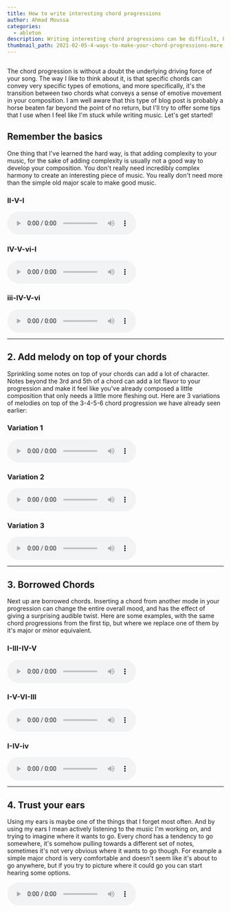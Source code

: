 ```yaml
---
title: How to write interesting chord progressions
author: Ahmad Moussa
categories:
  - ableton
description: Writing interesting chord progressions can be difficult, but arming yourself with a little bit of music theory and creativity you'll be able to break out of any type musical rut.
thumbnail_path: 2021-02-05-4-ways-to-make-your-chord-progressions-more-interesting.png
---
```

<span class="image left"><img src="https://gorillasun.de/assets/images/thumbnails/2021-02-05-10-tips-to-spice-up-your-chord-progressions.png" alt="" /></span>

<p>The chord progression is without a doubt the underlying driving force of your song. The way I like to think about it, is that specific chords can convey very specific types of emotions, and more specifically, it's the transition between two chords what conveys a sense of emotive movement in your composition. I am well aware that this type of blog post is probably a horse beaten far beyond the point of no return, but I'll try to offer some tips that I use when I feel like I'm stuck while writing music. Let's get started!</p>

<h2>Remember the basics</h2>
<p>One thing that I've learned the hard way, is that adding complexity to your music, for the sake of adding complexity is usually not a good way to develop your composition. You don't really need incredibly complex harmony to create an interesting piece of music. You really don't need more than the simple old major scale to make good music.</p>

<div class="row">
<!-- Break -->
<div class="col-4 col-12-medium">
  <h3>II-V-I</h3>

  <audio controls width='100%'>
  <source src="https://gorillasun.de/assets/images/2021-02-05-10-tips-to-spice-up-your-chord-progressions/major2-5-1.wav" type="audio/mpeg">
Your browser does not support the audio element.
</audio>

</div>
<div class="col-4 col-12-medium">
  <h3>IV-V-vi-I</h3>
    <audio controls>
  <source src="https://gorillasun.de/assets/images/2021-02-05-10-tips-to-spice-up-your-chord-progressions/major4-5-6-1.wav" type="audio/mpeg">
Your browser does not support the audio element.
</audio>
</div>
<div class="col-4 col-12-medium">
  <h3>iii-IV-V-vi</h3>
    <audio controls>
  <source src="https://gorillasun.de/assets/images/2021-02-05-10-tips-to-spice-up-your-chord-progressions/major3-4-5-6.wav" type="audio/mpeg">
Your browser does not support the audio element.
</audio>
</div>
</div>

<hr class="major" />

<h2>2. Add melody on top of your chords</h2>
<p> Sprinkling some notes on top of your chords can add a lot of character. Notes beyond the 3rd and 5th of a chord can add a lot flavor to your progression and make it feel like you've already composed a little composition that only needs a little more fleshing out. Here are 3 variations of melodies on top of the 3-4-5-6 chord progression we have already seen earlier:</p>

<div class="row">
<!-- Break -->
<div class="col-4 col-12-medium">
  <h3>Variation 1</h3>
  <audio controls>
  <source src="https://gorillasun.de/assets/images/2021-02-05-10-tips-to-spice-up-your-chord-progressions/3-4-5-6var1.wav" type="audio/mpeg">
Your browser does not support the audio element.
</audio>

</div>
<div class="col-4 col-12-medium">
  <h3>Variation 2</h3>
    <audio controls>
  <source src="https://gorillasun.de/assets/images/2021-02-05-10-tips-to-spice-up-your-chord-progressions/3-4-5-6var2.wav" type="audio/mpeg">
Your browser does not support the audio element.
</audio>
</div>
<div class="col-4 col-12-medium">
  <h3>Variation 3</h3>
    <audio controls>
  <source src="https://gorillasun.de/assets/images/2021-02-05-10-tips-to-spice-up-your-chord-progressions/3-4-5-6var3.wav" type="audio/mpeg">
Your browser does not support the audio element.
</audio>
</div>
</div>

<hr class="major" />

<h2>3. Borrowed Chords</h2>
<p>Next up are borrowed chords. Inserting a chord from another mode in your progression can change the entire overall mood, and has the effect of giving a surprising audible twist. Here are some examples, with the same chord progressions from the first tip, but where we replace one of them by it's major or minor equivalent.</p>
<div class="row">
<!-- Break -->
<div class="col-4 col-12-medium">
  <h3>I-III-IV-V</h3>
  <audio controls>
  <source src="https://gorillasun.de/assets/images/2021-02-05-10-tips-to-spice-up-your-chord-progressions/I-III-IV-V.wav" type="audio/mpeg">
Your browser does not support the audio element.
</audio>

</div>
<div class="col-4 col-12-medium">
  <h3>I-V-VI-III</h3>
    <audio controls>
  <source src="https://gorillasun.de/assets/images/2021-02-05-10-tips-to-spice-up-your-chord-progressions/I-V-VI-III.wav" type="audio/mpeg">
Your browser does not support the audio element.
</audio>
</div>
<div class="col-4 col-12-medium">
  <h3>I-IV-iv</h3>
    <audio controls>
  <source src="https://gorillasun.de/assets/images/2021-02-05-10-tips-to-spice-up-your-chord-progressions/I-IV-iv.wav" type="audio/mpeg">
Your browser does not support the audio element.
</audio>
</div>
</div>
<hr class="major" />

<h2>4. Trust your ears</h2>
<p>Using my ears is maybe one of the things that I forget most often. And by using my ears I mean actively listening to the music I'm working on, and trying to imagine where it wants to go. Every chord has a tendency to go somewhere, it's somehow pulling towards a different set of notes, sometimes it's not very obvious where it wants to go though. For example a simple major chord is very comfortable and doesn't seem like it's about to go anywhere, but if you try to picture where it could go you can start hearing some options. </p>

<audio controls>
  <source src="https://gorillasun.de/assets/images/2021-02-05-10-tips-to-spice-up-your-chord-progressions/example.wav" type="audio/mpeg">
Your browser does not support the audio element.
</audio>
